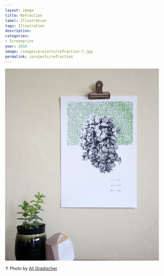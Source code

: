 ```yaml
---
layout: image
title: Refraction
label: Illustration
tags: Illustration
description:
categories:
- Screenprint
year: 2016
image: /images/projects/refraction-7.jpg
permalink: /projects/refraction
---
```


<img src="/images/projects/refraction-7.jpg">
<div class="images-right"><p>&uarr; Photo by <a href="http://www.aligradischer.com/">Ali Gradischer</a></p></div>
<section class="clear"></section>

<!--Footnotes -->


